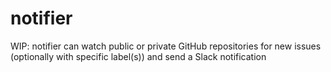 # notifier

WIP: notifier can watch public or private GitHub repositories for new issues (optionally with specific label(s)) and send a Slack notification